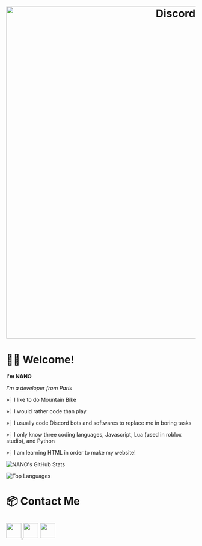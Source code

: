 <h1 align="center"> <img src="https://discord.c99.nl/widget/theme-3/817118312898756608.png" width="885" heigth="220" alt="Discord" /> </h1>

# 👋🏻 Welcome!
**I'm NANO**

*I'm a developer from Paris*

»┊ I like to do Mountain Bike

»┊ I would rather code than play

»┊ I usually code Discord bots and softwares to replace me in boring tasks

»┊ I only know three coding languages, Javascript, Lua (used in roblox studio), and Python

»┊ I am learning HTML in order to make my website!

![NANO's GitHub Stats](https://github-readme-stats.vercel.app/api?username=NANO-ck&count_private=true&show_icons=true&theme=nightowl)

![Top Languages](https://github-readme-stats.vercel.app/api/top-langs/?username=NANO-ck&theme=nightowl)

# 📦 Contact Me
<a href="https://nano-ck.cf"><img src="https://icons-for-free.com/iconfiles/png/512/webpage+website+icon-1320087271286406322.png" width="40"> </a><a href="https://www.youtube.com/channel/UCHaHxkSUhgf1DFEyBfBusDg"><img src="https://icons-for-free.com/iconfiles/png/512/round+icon+video+youtube+icon-1320190508546598347.png" width="40"></a> <a href="https://discord.gg/gFG87nV6Af"><img src="https://cdn0.iconfinder.com/data/icons/free-social-media-set/24/discord-512.png" width="40"></a>
-----
